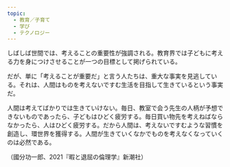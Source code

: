 ```yaml
---
topic:
  - 教育／子育て
  - 学び
  - テクノロジー
---
```

しばしば世間では、考えることの重要性が強調される。教育界では子どもに考える力を身につけさせることが一つの目標として掲げられている。 

だが、単に「考えることが重要だ」と言う人たちは、重大な事実を見逃している。それは、人間はものを考えないですむ生活を目指して生きているという事実だ。

人間は考えてばかりでは生きていけない。毎日、教室で会う先生の人柄が予想できないものであったら、子どもはひどく疲労する。毎日買い物先を考えねばならなかったら、人はひどく疲労する。だから人間は、考えないですむような習慣を創造し、環世界を獲得する。人間が生きていくなかでものを考えなくなっていくのは必然である。

（國分功一郎、2021『暇と退屈の倫理学』新潮社）